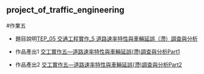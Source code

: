 ## project_of_traffic_engineering

#作業五

* 題目說明[TEP_05 交通工程實作_5 道路速率特性與車輛延誤（滯）調查與分析](https://github.com/liaojung/project_of_traffic_engineering/blob/main/%E4%BA%A4%E5%B7%A5%E5%AF%A6%E4%BD%9C%E4%BA%94/TEP_05%20%E4%BA%A4%E9%80%9A%E5%B7%A5%E7%A8%8B%E5%AF%A6%E4%BD%9C_5%20%E9%81%93%E8%B7%AF%E9%80%9F%E7%8E%87%E7%89%B9%E6%80%A7%E8%88%87%E8%BB%8A%E8%BC%9B%E5%BB%B6%E8%AA%A4%EF%BC%88%E6%BB%AF%EF%BC%89%E8%AA%BF%E6%9F%A5%E8%88%87%E5%88%86%E6%9E%90.pdf)

* 作品產出1 [交工實作五—道路速率特性與車輛延誤(滯)調查與分析Part1](https://github.com/liaojung/project_of_traffic_engineering/blob/main/%E4%BA%A4%E5%B7%A5%E5%AF%A6%E4%BD%9C%E4%BA%94/%E4%BA%A4%E5%B7%A5%E5%AF%A6%E4%BD%9C%E4%BA%94%E2%80%94%E9%81%93%E8%B7%AF%E9%80%9F%E7%8E%87%E7%89%B9%E6%80%A7%E8%88%87%E8%BB%8A%E8%BC%9B%E5%BB%B6%E8%AA%A4(%E6%BB%AF)%E8%AA%BF%E6%9F%A5%E8%88%87%E5%88%86%E6%9E%90Part1.pdf)

* 作品產出2 [交工實作五—道路速率特性與車輛延誤(滯)調查與分析Part2](https://github.com/liaojung/project_of_traffic_engineering/blob/main/%E4%BA%A4%E5%B7%A5%E5%AF%A6%E4%BD%9C%E4%BA%94/%E4%BA%A4%E5%B7%A5%E5%AF%A6%E4%BD%9C%E4%BA%94%E2%80%94%E9%81%93%E8%B7%AF%E9%80%9F%E7%8E%87%E7%89%B9%E6%80%A7%E8%88%87%E8%BB%8A%E8%BC%9B%E5%BB%B6%E8%AA%A4(%E6%BB%AF)%E8%AA%BF%E6%9F%A5%E8%88%87%E5%88%86%E6%9E%90Part2.pdf)
